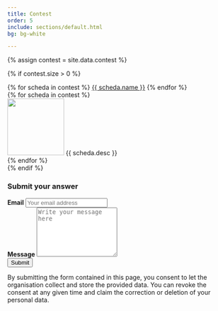 ```yaml
---
title: Contest
order: 5
include: sections/default.html
bg: bg-white

---
```


{% assign contest = site.data.contest %}

{% if contest.size > 0 %}
<div class="row">
    <div class="col-4">
        <div class="list-group" id="list-tab" role="tablist">
            {% for scheda in contest %}
            <a class="list-group-item list-group-item-action {% if forloop.index==1 %}active{% endif %}" id="{{ scheda.name | slugify }}-list" data-bs-toggle="list" href="#{{ scheda.name | slugify }}" role="tab" aria-controls="home">{{ scheda.name }}</a>
            {% endfor %}
        </div>
    </div>
    <div class="col-8">
        <div class="tab-content" id="nav-tabContent">
            {% for scheda in contest %}
            <div class="tab-pane fade show {% if forloop.index==1 %}active{% endif %}" id="{{ scheda.name | slugify }}" role="tabpanel" aria-labelledby="{{ scheda.name | slugify }}-list">
            <img src="{{ scheda.image }}" width="128px" class="rounded float-end">
            {{ scheda.desc }}
            </div>
            {% endfor %}
        </div>
    </div>
</div>
{% endif %}

### Submit your answer

<form id="contact-form" name="contact" method="POST" data-netlify="true">
    <div class="form-group">
        <label for="email"><b>Email</b></label>
        <input class="form-control" type="email" name="email" id="email" autocomplete="email" placeholder="Your email address" title="The domain portion of the email address is invalid (the portion after the @)." pattern="^([^\x00-\x20\x22\x28\x29\x2c\x2e\x3a-\x3c\x3e\x40\x5b-\x5d\x7f-\xff]+|\x22([^\x0d\x22\x5c\x80-\xff]|\x5c[\x00-\x7f])*\x22)(\x2e([^\x00-\x20\x22\x28\x29\x2c\x2e\x3a-\x3c\x3e\x40\x5b-\x5d\x7f-\xff]+|\x22([^\x0d\x22\x5c\x80-\xff]|\x5c[\x00-\x7f])*\x22))*\x40([^\x00-\x20\x22\x28\x29\x2c\x2e\x3a-\x3c\x3e\x40\x5b-\x5d\x7f-\xff]+|\x5b([^\x0d\x5b-\x5d\x80-\xff]|\x5c[\x00-\x7f])*\x5d)(\x2e([^\x00-\x20\x22\x28\x29\x2c\x2e\x3a-\x3c\x3e\x40\x5b-\x5d\x7f-\xff]+|\x5b([^\x0d\x5b-\x5d\x80-\xff]|\x5c[\x00-\x7f])*\x5d))*(\.\w{2,})+$"
            required>
    </div>
    <div class="form-group">
        <label for="message"><b>Message</b></label>
        <textarea class="form-control" name="message" id="message" placeholder="Write your message here" rows="7" required></textarea>
    </div>
    <button type="submit" name="submit" class="btn btn-secondary w-100 mt-2 p-2">Submit</button>
</form>

By submitting the form contained in this page, you consent to let the organisation collect and store the provided data. 
You can revoke the consent at any given time and claim the correction or deletion of your personal data.
